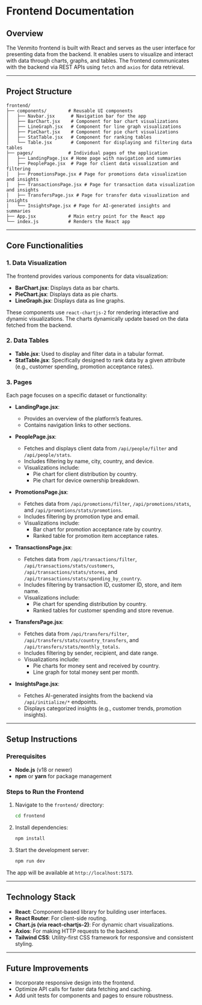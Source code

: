 # Frontend Documentation

## Overview

The Venmito frontend is built with React and serves as the user interface for presenting data from the backend. It enables users to visualize and interact with data through charts, graphs, and tables. The frontend communicates with the backend via REST APIs using `fetch` and `axios` for data retrieval.

---

## Project Structure

```
frontend/
├── components/        # Reusable UI components
│   ├── Navbar.jsx      # Navigation bar for the app
│   ├── BarChart.jsx    # Component for bar chart visualizations
│   ├── LineGraph.jsx   # Component for line graph visualizations
│   ├── PieChart.jsx    # Component for pie chart visualizations
│   ├── StatTable.jsx   # Component for ranking tables
│   └── Table.jsx       # Component for displaying and filtering data tables
├── pages/             # Individual pages of the application
│   ├── LandingPage.jsx # Home page with navigation and summaries
│   ├── PeoplePage.jsx  # Page for client data visualization and filtering
│   ├── PromotionsPage.jsx # Page for promotions data visualization and insights
│   ├── TransactionsPage.jsx # Page for transaction data visualization and insights
│   ├── TransfersPage.jsx # Page for transfer data visualization and insights
│   └── InsightsPage.jsx # Page for AI-generated insights and summaries
├── App.jsx            # Main entry point for the React app
└── index.js           # Renders the React app
```

---

## Core Functionalities

### 1. **Data Visualization**
The frontend provides various components for data visualization:
- **BarChart.jsx**: Displays data as bar charts.
- **PieChart.jsx**: Displays data as pie charts.
- **LineGraph.jsx**: Displays data as line graphs.

These components use `react-chartjs-2` for rendering interactive and dynamic visualizations. The charts dynamically update based on the data fetched from the backend.

### 2. **Data Tables**
- **Table.jsx**: Used to display and filter data in a tabular format.
- **StatTable.jsx**: Specifically designed to rank data by a given attribute (e.g., customer spending, promotion acceptance rates).

### 3. **Pages**
Each page focuses on a specific dataset or functionality:
- **LandingPage.jsx**:
  - Provides an overview of the platform’s features.
  - Contains navigation links to other sections.

- **PeoplePage.jsx**:
  - Fetches and displays client data from `/api/people/filter` and `/api/people/stats`.
  - Includes filtering by name, city, country, and device.
  - Visualizations include:
    - Pie chart for client distribution by country.
    - Pie chart for device ownership breakdown.

- **PromotionsPage.jsx**:
  - Fetches data from `/api/promotions/filter`, `/api/promotions/stats`, and `/api/promotions/stats/promotions`.
  - Includes filtering by promotion type and email.
  - Visualizations include:
    - Bar chart for promotion acceptance rate by country.
    - Ranked table for promotion item acceptance rates.

- **TransactionsPage.jsx**:
  - Fetches data from `/api/transactions/filter`, `/api/transactions/stats/customers`, `/api/transactions/stats/stores`, and `/api/transactions/stats/spending_by_country`.
  - Includes filtering by transaction ID, customer ID, store, and item name.
  - Visualizations include:
    - Pie chart for spending distribution by country.
    - Ranked tables for customer spending and store revenue.

- **TransfersPage.jsx**:
  - Fetches data from `/api/transfers/filter`, `/api/transfers/stats/country_transfers`, and `/api/transfers/stats/monthly_totals`.
  - Includes filtering by sender, recipient, and date range.
  - Visualizations include:
    - Pie charts for money sent and received by country.
    - Line graph for total money sent per month.

- **InsightsPage.jsx**:
  - Fetches AI-generated insights from the backend via `/api/initialize/*` endpoints.
  - Displays categorized insights (e.g., customer trends, promotion insights).

---

## Setup Instructions

### Prerequisites
- **Node.js** (v18 or newer)
- **npm** or **yarn** for package management

### Steps to Run the Frontend
1. Navigate to the `frontend/` directory:
   ```bash
   cd frontend
   ```
2. Install dependencies:
   ```bash
   npm install
   ```
3. Start the development server:
   ```bash
   npm run dev
   ```

The app will be available at `http://localhost:5173`.

---

## Technology Stack

- **React**: Component-based library for building user interfaces.
- **React Router**: For client-side routing.
- **Chart.js (via react-chartjs-2)**: For dynamic chart visualizations.
- **Axios**: For making HTTP requests to the backend.
- **Tailwind CSS**: Utility-first CSS framework for responsive and consistent styling.

---

## Future Improvements
- Incorporate responsive design into the frontend.
- Optimize API calls for faster data fetching and caching.
- Add unit tests for components and pages to ensure robustness.
